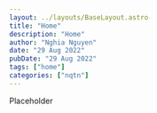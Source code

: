 ```yaml
---
layout: ../layouts/BaseLayout.astro
title: "Home"
description: "Home"
author: "Nghia Nguyen"
date: "29 Aug 2022"
pubDate: "29 Aug 2022"
tags: ["home"]
categories: ["nqtn"]
---
```


Placeholder